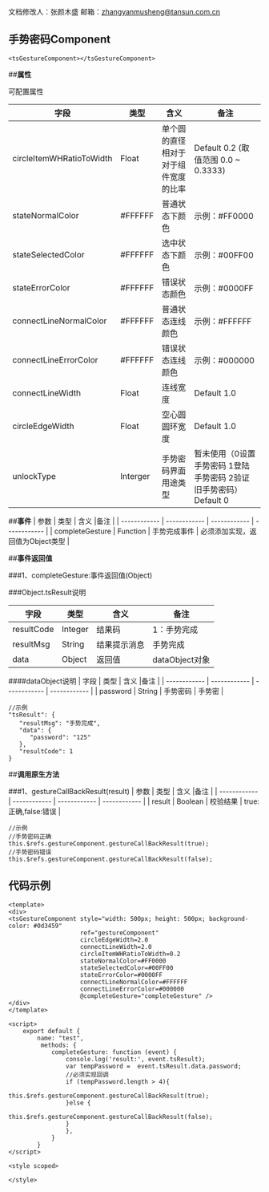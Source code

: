 文档修改人：张颜木盛
邮箱：zhangyanmusheng@tansun.com.cn

## 手势密码Component
````
<tsGestureComponent></tsGestureComponent>
````
##**属性**

可配置属性

|  字段 | 类型  | 含义  |备注 |
| ------------ | ------------ | ------------ | ------------ |
|circleItemWHRatioToWidth  | Float  | 单个圆的直径相对于对于组件宽度的比率  |   Default 0.2 (取值范围 0.0 ~ 0.3333)|
| stateNormalColor  |  #FFFFFF | 普通状态下颜色  | 示例：#FF0000 |
| stateSelectedColor  | #FFFFFF | 选中状态下颜色  | 示例：#00FF00  |
| stateErrorColor  | #FFFFFF  | 错误状态颜色  | 示例：#0000FF |
| connectLineNormalColor  | #FFFFFF  | 普通状态连线颜色  | 示例：#FFFFFF |
| connectLineErrorColor  | #FFFFFF  | 错误状态连线颜色  | 示例：#000000 |
| connectLineWidth  | Float  | 连线宽度  | Default 1.0 |
| circleEdgeWidth  | Float  | 空心圆圆环宽度  | Default 1.0 |
| unlockType  | Interger  | 手势密码界面用途类型  | 暂未使用（0设置手势密码 1登陆手势密码 2验证旧手势密码）Default 0 |


##**事件**
|  参数 | 类型  | 含义  |备注 |
| ------------ | ------------ | ------------ | ------------ |
| completeGesture  |  Function | 手势完成事件  | 必须添加实现，返回值为Object类型 |

##**事件返回值**

###1、completeGesture:事件返回值(Object)

###Object.tsResult说明

|  字段 | 类型  | 含义  |备注 |
| ------------ | ------------ | ------------ | ------------ |
| resultCode  | Integer | 结果码  | 1：手势完成 |
| resultMsg  | String | 结果提示消息 | 手势完成 |
| data  | Object | 返回值  | dataObject对象  |

####dataObject说明
|  字段 | 类型  | 含义  |备注 |
| ------------ | ------------ | ------------ | ------------ |
| password  |  String | 手势密码  | 手势密 |


````
//示例
"tsResult": {
   "resultMsg": "手势完成",
   "data": {
      "password": "125"
   },
   "resultCode": 1
}
````

##**调用原生方法**

###1、gestureCallBackResult(result)
|  参数 | 类型  | 含义  |备注 |
| ------------ | ------------ | ------------ | ------------ |
| result  |  Boolean | 校验结果  | true:正确,false:错误 |
````
//示例
//手势密码正确
this.$refs.gestureComponent.gestureCallBackResult(true);
//手势密码错误
this.$refs.gestureComponent.gestureCallBackResult(false);
````

## 代码示例
````
<template>
<div>
<tsGestureComponent style="width: 500px; height: 500px; background-color: #0d3459"
                    ref="gestureComponent"
                    circleEdgeWidth=2.0
                    connectLineWidth=2.0
                    circleItemWHRatioToWidth=0.2
                    stateNormalColor=#FF0000
                    stateSelectedColor=#00FF00
                    stateErrorColor=#0000FF
                    connectLineNormalColor=#FFFFFF
                    connectLineErrorColor=#000000
                    @completeGesture="completeGesture" />
</div>
</template>

<script>
	export default {
		name: "test",
		 methods: {
			completeGesture: function (event) {
				console.log('result:', event.tsResult);
				var tempPassword =  event.tsResult.data.password;
				//必须实现回调
				if (tempPassword.length > 4){
					this.$refs.gestureComponent.gestureCallBackResult(true);
				}else {
					this.$refs.gestureComponent.gestureCallBackResult(false);
				}
				},
			}
		}
</script>

<style scoped>

</style>
````
